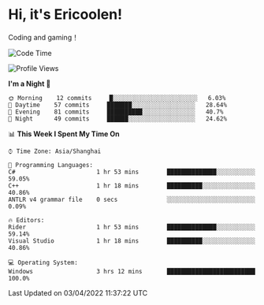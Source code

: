 # Hi, it's Ericoolen!
Coding and gaming！

<!--START_SECTION:waka-->
![Code Time](http://img.shields.io/badge/Code%20Time-194%20hrs%2016%20mins-blue)

![Profile Views](http://img.shields.io/badge/Profile%20Views-5-blue)

**I'm a Night 🦉** 

```text
🌞 Morning    12 commits     █░░░░░░░░░░░░░░░░░░░░░░░░   6.03% 
🌆 Daytime    57 commits     ███████░░░░░░░░░░░░░░░░░░   28.64% 
🌃 Evening    81 commits     ██████████░░░░░░░░░░░░░░░   40.7% 
🌙 Night      49 commits     ██████░░░░░░░░░░░░░░░░░░░   24.62%

```


📊 **This Week I Spent My Time On** 

```text
⌚︎ Time Zone: Asia/Shanghai

💬 Programming Languages: 
C#                       1 hr 53 mins        ██████████████░░░░░░░░░░░   59.05% 
C++                      1 hr 18 mins        ██████████░░░░░░░░░░░░░░░   40.86% 
ANTLR v4 grammar file    0 secs              ░░░░░░░░░░░░░░░░░░░░░░░░░   0.09%

🔥 Editors: 
Rider                    1 hr 53 mins        ██████████████░░░░░░░░░░░   59.14% 
Visual Studio            1 hr 18 mins        ██████████░░░░░░░░░░░░░░░   40.86%

💻 Operating System: 
Windows                  3 hrs 12 mins       █████████████████████████   100.0%

```


 Last Updated on 03/04/2022 11:37:22 UTC
<!--END_SECTION:waka-->

